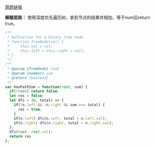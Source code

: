 [原题链接](https://leetcode-cn.com/problems/path-sum/)

**解题思路：**
使用深度优先遍历树，拿到节点的结果并相加，等于num后return true。

```js
/**
 * Definition for a binary tree node.
 * function TreeNode(val) {
 *     this.val = val;
 *     this.left = this.right = null;
 * }
 */
/**
 * @param {TreeNode} root
 * @param {number} sum
 * @return {boolean}
 */
var hasPathSum = function(root, sum) {
  if(!root) return false;
  let res = false;
  let dfs = (n, total) => {
    if(!n.left && !n.right && sum === total) {
      res = true;
    }
    if(n.left) dfs(n.left, total + n.left.val);
    if(n.right) dfs(n.right, total + n.right.val);
  };
  dfs(root, root.val);
  return res
};
```